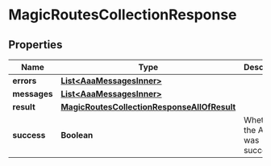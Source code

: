 

# MagicRoutesCollectionResponse


## Properties

| Name | Type | Description | Notes |
|------------ | ------------- | ------------- | -------------|
|**errors** | [**List&lt;AaaMessagesInner&gt;**](AaaMessagesInner.md) |  |  |
|**messages** | [**List&lt;AaaMessagesInner&gt;**](AaaMessagesInner.md) |  |  |
|**result** | [**MagicRoutesCollectionResponseAllOfResult**](MagicRoutesCollectionResponseAllOfResult.md) |  |  |
|**success** | **Boolean** | Whether the API call was successful |  |



